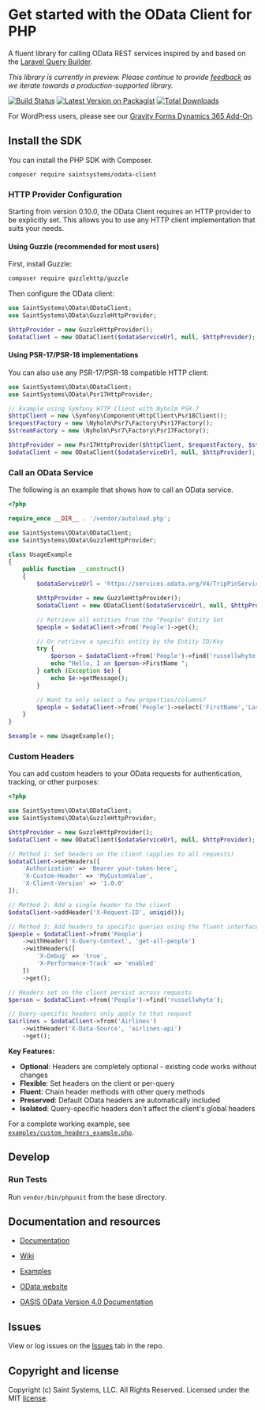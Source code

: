 # Get started with the OData Client for PHP

A fluent library for calling OData REST services inspired by and based on the [Laravel Query Builder](https://laravel.com/docs/5.4/queries).

*This library is currently in preview. Please continue to provide [feedback](https://github.com/saintsystems/odata-client-php/issues/new) as we iterate towards a production-supported library.*

[![Build Status](https://github.com/saintsystems/odata-client-php/actions/workflows/ci.yml/badge.svg)](https://github.com/saintsystems/odata-client-php/actions/workflows/ci.yml)
[![Latest Version on Packagist](https://img.shields.io/packagist/v/saintsystems/odata-client.svg?style=flat-square)](https://packagist.org/packages/saintsystems/odata-client)
[![Total Downloads](https://img.shields.io/packagist/dt/saintsystems/odata-client.svg?style=flat-square)](https://packagist.org/packages/saintsystems/odata-client)

For WordPress users, please see our [Gravity Forms Dynamics 365 Add-On](https://www.saintsystems.com/products/gravity-forms-dynamics-crm-add-on/).

## Install the SDK
You can install the PHP SDK with Composer.
```
composer require saintsystems/odata-client
```

### HTTP Provider Configuration

Starting from version 0.10.0, the OData Client requires an HTTP provider to be explicitly set. This allows you to use any HTTP client implementation that suits your needs.

#### Using Guzzle (recommended for most users)

First, install Guzzle:
```bash
composer require guzzlehttp/guzzle
```

Then configure the OData client:
```php
use SaintSystems\OData\ODataClient;
use SaintSystems\OData\GuzzleHttpProvider;

$httpProvider = new GuzzleHttpProvider();
$odataClient = new ODataClient($odataServiceUrl, null, $httpProvider);
```

#### Using PSR-17/PSR-18 implementations

You can also use any PSR-17/PSR-18 compatible HTTP client:

```php
use SaintSystems\OData\ODataClient;
use SaintSystems\OData\Psr17HttpProvider;

// Example using Symfony HTTP Client with Nyholm PSR-7
$httpClient = new \Symfony\Component\HttpClient\Psr18Client();
$requestFactory = new \Nyholm\Psr7\Factory\Psr17Factory();
$streamFactory = new \Nyholm\Psr7\Factory\Psr17Factory();

$httpProvider = new Psr17HttpProvider($httpClient, $requestFactory, $streamFactory);
$odataClient = new ODataClient($odataServiceUrl, null, $httpProvider);
```

### Call an OData Service

The following is an example that shows how to call an OData service.

```php
<?php

require_once __DIR__ . '/vendor/autoload.php';

use SaintSystems\OData\ODataClient;
use SaintSystems\OData\GuzzleHttpProvider;

class UsageExample
{
	public function __construct()
	{
		$odataServiceUrl = 'https://services.odata.org/V4/TripPinService';

		$httpProvider = new GuzzleHttpProvider();
		$odataClient = new ODataClient($odataServiceUrl, null, $httpProvider);

		// Retrieve all entities from the "People" Entity Set
		$people = $odataClient->from('People')->get();

		// Or retrieve a specific entity by the Entity ID/Key
		try {
			$person = $odataClient->from('People')->find('russellwhyte');
			echo "Hello, I am $person->FirstName ";
		} catch (Exception $e) {
			echo $e->getMessage();
		}

		// Want to only select a few properties/columns?
		$people = $odataClient->from('People')->select('FirstName','LastName')->get();
	}
}

$example = new UsageExample();
```

### Custom Headers

You can add custom headers to your OData requests for authentication, tracking, or other purposes:

```php
<?php

use SaintSystems\OData\ODataClient;
use SaintSystems\OData\GuzzleHttpProvider;

$httpProvider = new GuzzleHttpProvider();
$odataClient = new ODataClient($odataServiceUrl, null, $httpProvider);

// Method 1: Set headers on the client (applies to all requests)
$odataClient->setHeaders([
    'Authorization' => 'Bearer your-token-here',
    'X-Custom-Header' => 'MyCustomValue',
    'X-Client-Version' => '1.0.0'
]);

// Method 2: Add a single header to the client
$odataClient->addHeader('X-Request-ID', uniqid());

// Method 3: Add headers to specific queries using the fluent interface
$people = $odataClient->from('People')
    ->withHeader('X-Query-Context', 'get-all-people')
    ->withHeaders([
        'X-Debug' => 'true',
        'X-Performance-Track' => 'enabled'
    ])
    ->get();

// Headers set on the client persist across requests
$person = $odataClient->from('People')->find('russellwhyte');

// Query-specific headers only apply to that request
$airlines = $odataClient->from('Airlines')
    ->withHeader('X-Data-Source', 'airlines-api')
    ->get();
```

**Key Features:**
- **Optional**: Headers are completely optional - existing code works without changes
- **Flexible**: Set headers on the client or per-query
- **Fluent**: Chain header methods with other query methods
- **Preserved**: Default OData headers are automatically included
- **Isolated**: Query-specific headers don't affect the client's global headers

For a complete working example, see [`examples/custom_headers_example.php`](examples/custom_headers_example.php).

## Develop

### Run Tests

Run ```vendor/bin/phpunit``` from the base directory.


## Documentation and resources

* [Documentation](https://github.com/saintsystems/odata-client-php/wiki/Example-Calls)

* [Wiki](https://github.com/saintsystems/odata-client-php/wiki)

* [Examples](https://github.com/saintsystems/odata-client-php/wiki/Example-calls)

* [OData website](http://www.odata.org)

* [OASIS OData Version 4.0 Documentation](http://docs.oasis-open.org/odata/odata/v4.0/odata-v4.0-part1-protocol.html)

## Issues

View or log issues on the [Issues](https://github.com/saintsystems/odata-client-php/issues) tab in the repo.

## Copyright and license

Copyright (c) Saint Systems, LLC. All Rights Reserved. Licensed under the MIT [license](LICENSE).
